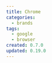 ```yaml
---
title: Chrome
categories:
  - brands
tags:
  - google
  - browser
created: 0.7.0
updated: 0.19.0
---
```

